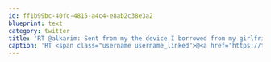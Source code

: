 ```yaml
---
id: ff1b99bc-40fc-4815-a4c4-e8ab2c38e3a2
blueprint: text
category: twitter
title: 'RT @alkarim: Sent from my the device I borrowed from my girlfriend and still under warranty via the Rogers network'
caption: 'RT <span class="username username_linked">@<a href="https://twitter.com/alkarim" title="Alkarim Nasser 🌵">alkarim</a></span>: Sent from my the device I borrowed from my girlfriend and still under warranty via the Rogers network'
---
```

